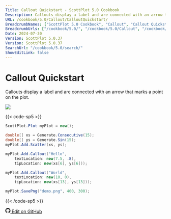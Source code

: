 ```yaml
---
Title: Callout Quickstart - ScottPlot 5.0 Cookbook
Description: Callouts display a label and are connected with an arrow that marks a point on the plot.
URL: /cookbook/5.0/Callout/CalloutQuickstart/
BreadcrumbNames: ["ScottPlot 5.0 Cookbook", "Callout", "Callout Quickstart"]
BreadcrumbUrls: ["/cookbook/5.0/", "/cookbook/5.0/Callout", "/cookbook/5.0/Callout/CalloutQuickstart"]
Date: 2024-07-30
Version: ScottPlot 5.0.37
Version: ScottPlot 5.0.37
SearchUrl: "/cookbook/5.0/search/"
ShowEditLink: false
---
```


# Callout Quickstart


Callouts display a label and are connected with an arrow that marks a point on the plot.

[![](/cookbook/5.0/images/CalloutQuickstart.png?240729212327)](/cookbook/5.0/images/CalloutQuickstart.png?240729212327)

{{< code-sp5 >}}

```cs
ScottPlot.Plot myPlot = new();

double[] xs = Generate.Consecutive(15);
double[] ys = Generate.Sin(15);
myPlot.Add.Scatter(xs, ys);

myPlot.Add.Callout("Hello",
    textLocation: new(7.5, .8),
    tipLocation: new(xs[6], ys[6]));

myPlot.Add.Callout("World",
    textLocation: new(10, 0),
    tipLocation: new(xs[13], ys[13]));

myPlot.SavePng("demo.png", 400, 300);

```

{{< /code-sp5 >}}

<a href='https://github.com/ScottPlot/ScottPlot/blob/main/src/ScottPlot5/ScottPlot5%20Cookbook/Recipes/PlotTypes/Callout.cs'><svg xmlns="http://www.w3.org/2000/svg" width="16" height="16" fill="currentColor" class="mb-1 bi bi-github" viewBox="0 0 16 16">
  <path d="M8 0C3.58 0 0 3.58 0 8c0 3.54 2.29 6.53 5.47 7.59.4.07.55-.17.55-.38 0-.19-.01-.82-.01-1.49-2.01.37-2.53-.49-2.69-.94-.09-.23-.48-.94-.82-1.13-.28-.15-.68-.52-.01-.53.63-.01 1.08.58 1.23.82.72 1.21 1.87.87 2.33.66.07-.52.28-.87.51-1.07-1.78-.2-3.64-.89-3.64-3.95 0-.87.31-1.59.82-2.15-.08-.2-.36-1.02.08-2.12 0 0 .67-.21 2.2.82.64-.18 1.32-.27 2-.27s1.36.09 2 .27c1.53-1.04 2.2-.82 2.2-.82.44 1.1.16 1.92.08 2.12.51.56.82 1.27.82 2.15 0 3.07-1.87 3.75-3.65 3.95.29.25.54.73.54 1.48 0 1.07-.01 1.93-.01 2.2 0 .21.15.46.55.38A8.01 8.01 0 0 0 16 8c0-4.42-3.58-8-8-8"/>
</svg> Edit on GitHub</a>

